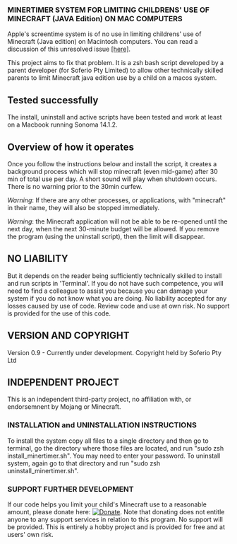 ### MINERTIMER SYSTEM FOR LIMITING CHILDRENS' USE OF MINECRAFT (JAVA Edition) ON MAC COMPUTERS

Apple's screentime system is of no use in limiting childrens' use of Minecraft (Java edition) on Macintosh computers. You can read a discussion of this unresolved issue [[here]]( https://bugs.mojang.com/browse/MCL-14705?page=com.atlassian.jira.plugin.system.issuetabpanels%3Acomment-tabpanel&showAll=true).

This project aims to fix that problem. It is a zsh bash script developed by a parent developer (for Soferio Pty Limited) to allow other technically skilled parents to limit Minecraft java edition use by a child on a macos system.

## Tested successfully
The install, uninstall and active scripts have been tested and work at least on a Macbook running Sonoma 14.1.2.

## Overview of how it operates

 Once you follow the instructions below and install the script, it creates a background process which will stop minecraft (even mid-game) after 30 min of total use per day. A short sound will play when shutdown occurs. There is no warning prior to the 30min curfew. 

 *Warning*: If there are any other processes, or applications, with "minecraft" in their name, they will also be stopped immediately.

 *Warning*: the Minecraft application will not be able to be re-opened until the next day, when the next 30-minute budget will be allowed. If you remove the program (using the uninstall script), then the limit will disappear.

## NO LIABILITY
But it depends on the reader being sufficiently technically skilled to install and run scripts in 'Terminal'. If you do not have such competence, you will need to find a colleague to assist you because you can damage your system if you do not know what you are doing.
No liability accepted for any losses caused by use of code. Review code and use at own risk. No support is provided for the use of this code.

## VERSION AND COPYRIGHT
Version 0.9 - Currently under development.
Copyright held by Soferio Pty Ltd

## INDEPENDENT PROJECT
This is an independent third-party project, no affiliation with, or endorsemnent by Mojang or Minecraft.

### INSTALLATION and UNINSTALLATION INSTRUCTIONS

To install the system copy all files to a single directory and then go to terminal, go the directory where those files are located, and run "sudo zsh install_minertimer.sh". You may need to enter your password. To uninstall system, again go to that directory and run "sudo zsh uninstall_minertimer.sh".

### SUPPORT FURTHER DEVELOPMENT
If our code helps you limit your child's Minecraft use to a reasonable amount, please donate here:
[![Donate](https://img.shields.io/badge/Donate-Stripe-green.svg)](https://donate.stripe.com/14kaER0xs4L13cI000). Note that donating does not entitle anyone to any support services in relation to this program. No support will be provided. This is entirely a hobby project and is provided for free and at users' own risk.
